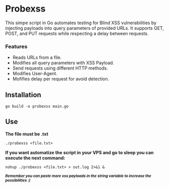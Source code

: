 # Probexss
This simpe script in Go automates testing for Blind XSS vulnerabilities by injecting payloads into query parameters of provided URLs. It supports GET, POST, and PUT requests while respecting a delay between requests.
### Features
  - Reads URLs from a file.
  - Modifies all query parameters with XSS Payload.
  - Send requests using different HTTP methods.
  - Modifies User-Agent.
  - Mofifies delay per request for avoid detection.
## Installation
`go build -o probexss main.go`
## Use
**The file must be .txt**

`./probexss <file.txt>`

**If you want automatize the script in your VPS and go to sleep you can execute the next command:**

`nohup ./probexss <file.txt> > out.log 2>&1 &`

***<sub>Remember you can paste more xss payloads in the string variable to increase the possibilities :) </sub>***
